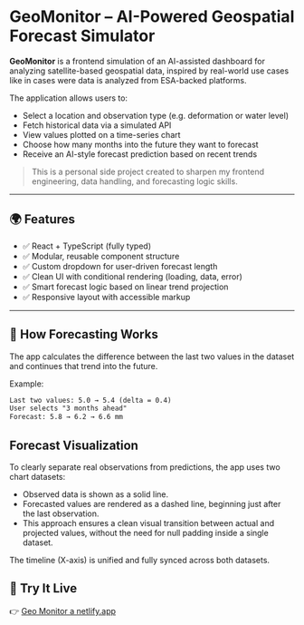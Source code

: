 # GeoMonitor – AI-Powered Geospatial Forecast Simulator

**GeoMonitor** is a frontend simulation of an AI-assisted dashboard for analyzing satellite-based geospatial data, inspired by real-world use cases like in cases were data is analyzed from ESA-backed platforms.

The application allows users to:

- Select a location and observation type (e.g. deformation or water level)
- Fetch historical data via a simulated API
- View values plotted on a time-series chart
- Choose how many months into the future they want to forecast
- Receive an AI-style forecast prediction based on recent trends

> This is a personal side project created to sharpen my frontend engineering, data handling, and forecasting logic skills.

---

## 🌍 Features

- ✅ React + TypeScript (fully typed)
- ✅ Modular, reusable component structure
- ✅ Custom dropdown for user-driven forecast length
- ✅ Clean UI with conditional rendering (loading, data, error)
- ✅ Smart forecast logic based on linear trend projection
- ✅ Responsive layout with accessible markup

---

## 🧠 How Forecasting Works

The app calculates the difference between the last two values in the dataset and continues that trend into the future.

Example:

```txt
Last two values: 5.0 → 5.4 (delta = 0.4)
User selects "3 months ahead"
Forecast: 5.8 → 6.2 → 6.6 mm

```

## Forecast Visualization

To clearly separate real observations from predictions, the app uses two chart datasets:

- Observed data is shown as a solid line.
- Forecasted values are rendered as a dashed line, beginning just after the last observation.
- This approach ensures a clean visual transition between actual and projected values, without the need for null padding inside a single dataset.

The timeline (X-axis) is unified and fully synced across both datasets.

## 🚀 Try It Live

👉 [Geo Monitor a netlify.app](https://geo-monitor.netlify.app/)
